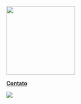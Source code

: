 <div>
<a href="https://github.com/beoipisilon">
 <img height="180em" src="https://github-readme-stats.vercel.app/api/top-langs/?username=feijonts&layout=compact&langs_count=7&theme=dark"/>
</div>

**Contato**

<a href="https://discord.com/users/610857466292338718/" target="_blank"><img loading="lazy" src="https://img.shields.io/badge/-Discord-%230077B5?style=for-the-badge&logo=discord&logoColor=white" target="_blank"></a>   

<!--
**beoipisilon/beoipisilon** is a ✨ _special_ ✨ repository because its `README.md` (this file) appears on your GitHub profile.

Here are some ideas to get you started:

- 🔭 I’m currently working on ...
- 🌱 I’m currently learning ...
- 👯 I’m looking to collaborate on ...
- 🤔 I’m looking for help with ...
- 💬 Ask me about ...
- 📫 How to reach me: ...
- 😄 Pronouns: ...
- ⚡ Fun fact: ...
-->
